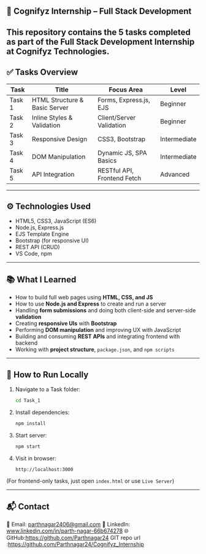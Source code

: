 💼 Cognifyz Internship – Full Stack Development 
--
This repository contains the 5 tasks completed as part of the **Full Stack Development Internship** at **Cognifyz Technologies**.
---

## ✅ Tasks Overview

| Task   | Title                         | Focus Area                  | Level         |
| ------ | ----------------------------- | --------------------------- |---------------|
| Task 1 | HTML Structure & Basic Server | Forms, Express.js, EJS      |  Beginner     |
| Task 2 | Inline Styles & Validation    | Client/Server Validation    |  Beginner     |
| Task 3 | Responsive Design             | CSS3, Bootstrap             |  Intermediate |
| Task 4 | DOM Manipulation              | Dynamic JS, SPA Basics      |  Intermediate |
| Task 5 | API Integration               | RESTful API, Frontend Fetch |  Advanced     |

---

## ⚙️ Technologies Used

* HTML5, CSS3, JavaScript (ES6)
* Node.js, Express.js
* EJS Template Engine
* Bootstrap (for responsive UI)
* REST API (CRUD)
* VS Code, npm

---

## 📚 What I Learned

* How to build full web pages using **HTML, CSS, and JS**
* How to use **Node.js and Express** to create and run a server
* Handling **form submissions** and doing both client-side and server-side **validation**
* Creating **responsive UIs** with **Bootstrap**
* Performing **DOM manipulation** and improving UX with JavaScript
* Building and consuming **REST APIs** and integrating frontend with backend
* Working with **project structure**, `package.json`, and `npm scripts`

---

## 🚀 How to Run Locally

1. Navigate to a Task folder:

   ```bash
   cd Task_1
   ```

2. Install dependencies:

   ```bash
   npm install
   ```

3. Start server:

   ```bash
   npm start
   ```

4. Visit in browser:

   ```
   http://localhost:3000
   ```

(For frontend-only tasks, just open `index.html` or use `Live Server`)

---
📬 Contact
-
📧 Email: parthnagar2406@gmail.com
💼 LinkedIn: www.linkedin.com/in/parth-nagar-66b674278
🌐 GitHub:https://github.com/Parthnagar24
GIT repo url :https://github.com/Parthnagar24/Cognifyz_Internship


